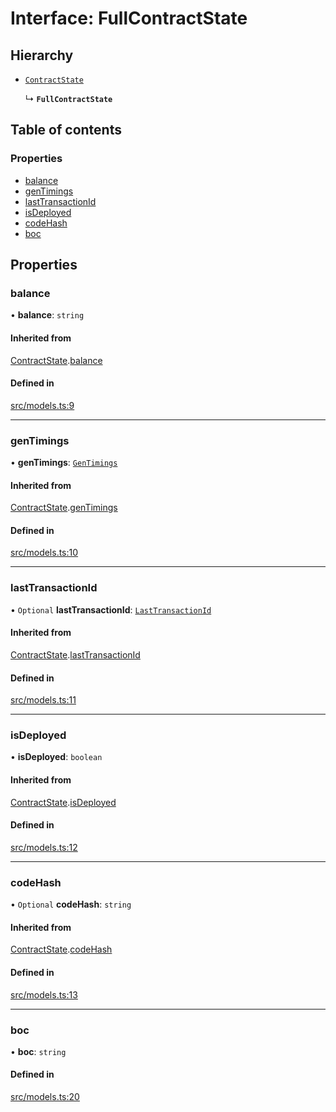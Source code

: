 # Interface: FullContractState

## Hierarchy

- [`ContractState`](ContractState.md)

  ↳ **`FullContractState`**

## Table of contents

### Properties

- [balance](FullContractState.md#balance)
- [genTimings](FullContractState.md#gentimings)
- [lastTransactionId](FullContractState.md#lasttransactionid)
- [isDeployed](FullContractState.md#isdeployed)
- [codeHash](FullContractState.md#codehash)
- [boc](FullContractState.md#boc)

## Properties

### balance

• **balance**: `string`

#### Inherited from

[ContractState](ContractState.md).[balance](ContractState.md#balance)

#### Defined in

[src/models.ts:9](https://github.com/Broxus/everscale-inpage-provider/blob/14e397c/src/models.ts#L9)

---

### genTimings

• **genTimings**: [`GenTimings`](../models.md#gentimings)

#### Inherited from

[ContractState](ContractState.md).[genTimings](ContractState.md#gentimings)

#### Defined in

[src/models.ts:10](https://github.com/Broxus/everscale-inpage-provider/blob/14e397c/src/models.ts#L10)

---

### lastTransactionId

• `Optional` **lastTransactionId**: [`LastTransactionId`](../models.md#lasttransactionid)

#### Inherited from

[ContractState](ContractState.md).[lastTransactionId](ContractState.md#lasttransactionid)

#### Defined in

[src/models.ts:11](https://github.com/Broxus/everscale-inpage-provider/blob/14e397c/src/models.ts#L11)

---

### isDeployed

• **isDeployed**: `boolean`

#### Inherited from

[ContractState](ContractState.md).[isDeployed](ContractState.md#isdeployed)

#### Defined in

[src/models.ts:12](https://github.com/Broxus/everscale-inpage-provider/blob/14e397c/src/models.ts#L12)

---

### codeHash

• `Optional` **codeHash**: `string`

#### Inherited from

[ContractState](ContractState.md).[codeHash](ContractState.md#codehash)

#### Defined in

[src/models.ts:13](https://github.com/Broxus/everscale-inpage-provider/blob/14e397c/src/models.ts#L13)

---

### boc

• **boc**: `string`

#### Defined in

[src/models.ts:20](https://github.com/Broxus/everscale-inpage-provider/blob/14e397c/src/models.ts#L20)
